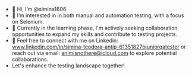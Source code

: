 - 👋 Hi, I’m @simina1606
- 👀 I’m interested in in both manual and automation testing, with a focus on Selenium. 
- 🌱 Currently in the learning phase, I'm actively seeking collaboration opportunities to expand my skills and contribute to testing projects. 
- 💞️ Feel free to connect with me on Linkedin: www.linkedin.com/in/simina-teodora-antip-61351827bjuniorqatester or reach out via email: animisnothere@icloud.com to explore potential collaborations.
-   Let's enhance the testing landscape together!

<!---
simina1606/simina1606 is a ✨ special ✨ repository because its `README.md` (this file) appears on your GitHub profile.
You can click the Preview link to take a look at your changes.
--->
